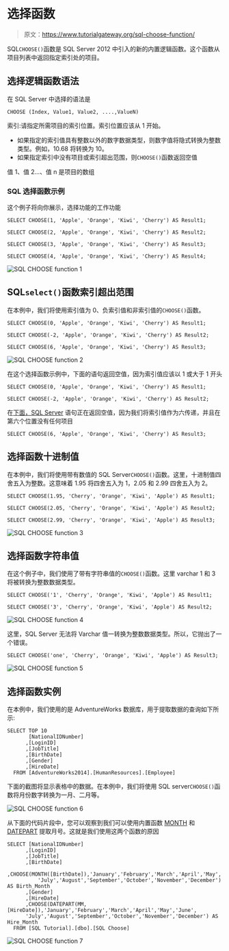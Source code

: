 # 选择函数

> 原文：<https://www.tutorialgateway.org/sql-choose-function/>

SQL`CHOOSE()`函数是 SQL Server 2012 中引入的新的内置逻辑函数。这个函数从项目列表中返回指定索引处的项目。

## 选择逻辑函数语法

在 SQL Server 中选择的语法是

```
CHOOSE (Index, Value1, Value2, ....,ValueN)
```

索引:请指定所需项目的索引位置。索引位置应该从 1 开始。

*   如果指定的索引值具有整数以外的数字数据类型，则数字值将隐式转换为整数类型。例如，10.68 将转换为 10。
*   如果指定索引中没有项目或索引超出范围，则`CHOOSE()`函数返回空值

值 1、值 2…、值 n 是项目的数组

### SQL 选择函数示例

这个例子将向你展示，选择功能的工作功能

```
SELECT CHOOSE(1, 'Apple', 'Orange', 'Kiwi', 'Cherry') AS Result1;

SELECT CHOOSE(2, 'Apple', 'Orange', 'Kiwi', 'Cherry') AS Result2;

SELECT CHOOSE(3, 'Apple', 'Orange', 'Kiwi', 'Cherry') AS Result3;

SELECT CHOOSE(4, 'Apple', 'Orange', 'Kiwi', 'Cherry') AS Result4;
```

![SQL CHOOSE function 1](img/e00430bf4e21f3404322eac135d6bb12.png)

## SQL`select()`函数索引超出范围

在本例中，我们将使用索引值为 0、负索引值和非索引值的`CHOOSE()`函数。

```
SELECT CHOOSE(0, 'Apple', 'Orange', 'Kiwi', 'Cherry') AS Result1;

SELECT CHOOSE(-2, 'Apple', 'Orange', 'Kiwi', 'Cherry') AS Result2;

SELECT CHOOSE(6, 'Apple', 'Orange', 'Kiwi', 'Cherry') AS Result3;
```

![SQL CHOOSE function 2](img/7e097f44e10a210dd59afeb4f00b6611.png)

在这个选择函数示例中，下面的语句返回空值，因为索引值应该以 1 或大于 1 开头

```
SELECT CHOOSE(0, 'Apple', 'Orange', 'Kiwi', 'Cherry') AS Result1;

SELECT CHOOSE(-2, 'Apple', 'Orange', 'Kiwi', 'Cherry') AS Result2;
```

在[下面，SQL Server](https://www.tutorialgateway.org/sql/) 语句正在返回空值，因为我们将索引值作为六传递，并且在第六个位置没有任何项目

```
SELECT CHOOSE(6, 'Apple', 'Orange', 'Kiwi', 'Cherry') AS Result3;
```

## 选择函数十进制值

在本例中，我们将使用带有数值的 SQL Server`CHOOSE()`函数。这里，十进制值四舍五入为整数。这意味着 1.95 将四舍五入为 1，2.05 和 2.99 四舍五入为 2。

```
SELECT CHOOSE(1.95, 'Cherry', 'Orange', 'Kiwi', 'Apple') AS Result1;

SELECT CHOOSE(2.05, 'Cherry', 'Orange', 'Kiwi', 'Apple') AS Result2;

SELECT CHOOSE(2.99, 'Cherry', 'Orange', 'Kiwi', 'Apple') AS Result3;
```

![SQL CHOOSE function 3](img/ba9d03b83b1d8ec404aeef6a63ddc9d8.png)

## 选择函数字符串值

在这个例子中，我们使用了带有字符串值的`CHOOSE()`函数。这里 varchar 1 和 3 将被转换为整数数据类型。

```
SELECT CHOOSE('1', 'Cherry', 'Orange', 'Kiwi', 'Apple') AS Result1;

SELECT CHOOSE('3', 'Cherry', 'Orange', 'Kiwi', 'Apple') AS Result2;
```

![SQL CHOOSE function 4](img/8bf0e0e78e5fe0bd4b1e656aa3bc1a9a.png)

这里，SQL Server 无法将 Varchar 值一转换为整数数据类型。所以，它抛出了一个错误。

```
SELECT CHOOSE('one', 'Cherry', 'Orange', 'Kiwi', 'Apple') AS Result3;
```

![SQL CHOOSE function 5](img/a9114af2b96f3c4354ed9276007f834d.png)

## 选择函数实例

在本例中，我们使用的是 AdventureWorks 数据库，用于提取数据的查询如下所示:

```
SELECT TOP 10 
       [NationalIDNumber]
      ,[LoginID]
      ,[JobTitle]
      ,[BirthDate]
      ,[Gender]
      ,[HireDate]
  FROM [AdventureWorks2014].[HumanResources].[Employee]
```

下面的截图将显示表格中的数据。在本例中，我们将使用 SQL server`CHOOSE()`函数将月份数字转换为一月、二月等。

![SQL CHOOSE function 6](img/60e56b671727f12263dfbd89fcbc4901.png)

从下面的代码片段中，您可以观察到我们可以使用内置函数 [MONTH](https://www.tutorialgateway.org/sql-month-function/) 和 [DATEPART](https://www.tutorialgateway.org/sql-datepart/) 提取月号。这就是我们使用这两个函数的原因

```
SELECT [NationalIDNumber]
      ,[LoginID]
      ,[JobTitle]
      ,[BirthDate]
      ,CHOOSE(MONTH([BirthDate]),'January','February','March','April','May','June',
          'July','August','September','October','November','December') AS Birth_Month
      ,[Gender]
      ,[HireDate]
      ,CHOOSE(DATEPART(MM, [HireDate]),'January','February','March','April','May','June',
	  'July','August','September','October','November','December') AS Hire_Month
  FROM [SQL Tutorial].[dbo].[SQL Choose]
```

![SQL CHOOSE function 7](img/758a97863d93c29e968debc6cde11d89.png)